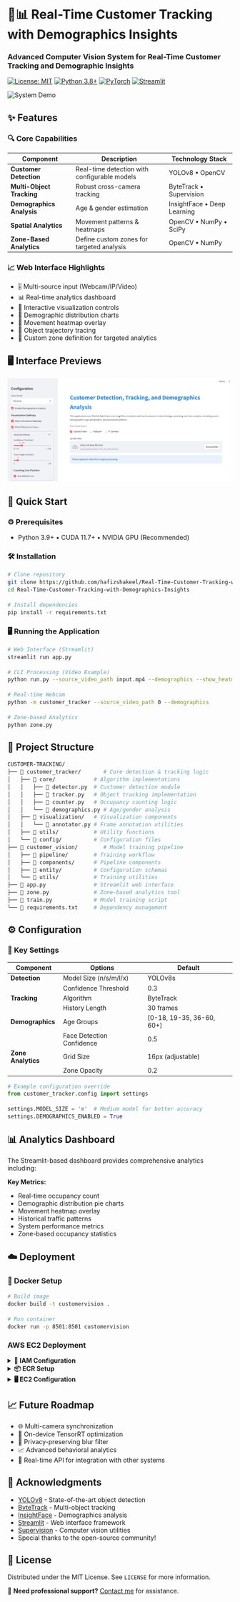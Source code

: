 # 🏬📊 Real-Time Customer Tracking with Demographics Insights 

### Advanced Computer Vision System for Real-Time Customer Tracking and Demographic Insights

[![License: MIT](https://img.shields.io/badge/License-MIT-yellow.svg)](https://opensource.org/licenses/MIT)
[![Python 3.8+](https://img.shields.io/badge/Python-3.8%2B-blue.svg)](https://www.python.org/)
[![PyTorch](https://img.shields.io/badge/PyTorch-%3E%3D1.8-red.svg)](https://pytorch.org/)
[![Streamlit](https://img.shields.io/badge/Streamlit-%E2%89%A50.85-orange.svg)](https://streamlit.io/)

![System Demo](assets/output.gif)

</div>


## ✨ Features

### 🔍 Core Capabilities
| Component | Description | Technology Stack |
|-----------|-------------|------------------|
| **Customer Detection** | Real-time detection with configurable models | YOLOv8 • OpenCV |
| **Multi-Object Tracking** | Robust cross-camera tracking | ByteTrack • Supervision |
| **Demographics Analysis** | Age & gender estimation | InsightFace • Deep Learning |
| **Spatial Analytics** | Movement patterns & heatmaps | OpenCV • NumPy • SciPy |
| **Zone-Based Analytics** | Define custom zones for targeted analysis | OpenCV • NumPy |

### 📈 Web Interface Highlights
- 🎚 Multi-source input (Webcam/IP/Video)
- 📊 Real-time analytics dashboard
- 🔄 Interactive visualization controls
- 🧮 Demographic distribution charts
- 🌋 Movement heatmap overlay
- 📍 Object trajectory tracing
- 🔲 Custom zone definition for targeted analytics

## 🖥️ Interface Previews

![Interface](assets/CT_UI_demo.png)


## 🚀 Quick Start

### ⚙️ Prerequisites
- Python 3.9+ • CUDA 11.7+ • NVIDIA GPU (Recommended)

### 🛠 Installation
```bash
# Clone repository
git clone https://github.com/hafizshakeel/Real-Time-Customer-Tracking-with-Demographics-Insights
cd Real-Time-Customer-Tracking-with-Demographics-Insights

# Install dependencies
pip install -r requirements.txt
```

### 🖥 Running the Application
```bash
# Web Interface (Streamlit)
streamlit run app.py

# CLI Processing (Video Example)
python run.py --source_video_path input.mp4 --demographics --show_heatmap

# Real-time Webcam
python -m customer_tracker --source_video_path 0 --demographics

# Zone-based Analytics
python zone.py
```

## 🧩 Project Structure
```bash
CUSTOMER-TRACKING/
├── 📂 customer_tracker/       # Core detection & tracking logic
│   ├── 📂 core/            # Algorithm implementations
│   │   ├── 📄 detector.py  # Customer detection module
│   │   ├── 📄 tracker.py   # Object tracking implementation
│   │   ├── 📄 counter.py   # Occupancy counting logic
│   │   └── 📄 demographics.py # Age/gender analysis
│   ├── 📂 visualization/   # Visualization components
│   │   └── 📄 annotator.py # Frame annotation utilities
│   ├── 📂 utils/           # Utility functions
│   └── 📂 config/          # Configuration files
├── 📂 customer_vision/        # Model training pipeline
│   ├── 📂 pipeline/        # Training workflow
│   ├── 📂 components/      # Pipeline components
│   ├── 📂 entity/          # Configuration schemas
│   └── 📂 utils/           # Training utilities
├── 📄 app.py               # Streamlit web interface
├── 📄 zone.py              # Zone-based analytics tool
├── 📄 train.py             # Model training script
└── 📄 requirements.txt     # Dependency management
```

## ⚙️ Configuration

### 🔧 Key Settings
| Component | Options | Default |
|-----------|---------|---------|
| **Detection** | Model Size (n/s/m/l/x) | YOLOv8s |
| | Confidence Threshold | 0.3 |
| **Tracking** | Algorithm | ByteTrack |
| | History Length | 30 frames |
| **Demographics** | Age Groups | [0-18, 19-35, 36-60, 60+] |
| | Face Detection Confidence | 0.5 |
| **Zone Analytics** | Grid Size | 16px (adjustable) |
| | Zone Opacity | 0.2 |

```python
# Example configuration override
from customer_tracker.config import settings

settings.MODEL_SIZE = 'm'  # Medium model for better accuracy
settings.DEMOGRAPHICS_ENABLED = True
```

## 📊 Analytics Dashboard
The Streamlit-based dashboard provides comprehensive analytics including:

**Key Metrics:**
- Real-time occupancy count
- Demographic distribution pie charts
- Movement heatmap overlay
- Historical traffic patterns
- System performance metrics
- Zone-based occupancy statistics

## ☁️ Deployment

### 🐳 Docker Setup
```bash
# Build image
docker build -t customervision .

# Run container
docker run -p 8501:8501 customervision
```

### AWS EC2 Deployment
<details>
<summary><strong>🔐 IAM Configuration</strong></summary>

1. Create IAM user with:
   - `AmazonEC2ContainerRegistryFullAccess`
   - `AmazonEC2FullAccess`
2. Store credentials in GitHub Secrets:
   ```env
   AWS_ACCESS_KEY_ID=your_key
   AWS_SECRET_ACCESS_KEY=your_secret
   AWS_REGION=us-east-1
   ```
</details>

<details>
<summary><strong>📦 ECR Setup</strong></summary>

```bash
aws ecr create-repository --repository-name vehicle-tracking --region us-east-1
aws ecr get-login-password | docker login --username AWS --password-stdin your-account-id.dkr.ecr.us-east-1.amazonaws.com
```
</details>

<details>
<summary><strong>🖥 EC2 Configuration</strong></summary>

```bash
# Install Docker on Ubuntu
sudo apt-get update && sudo apt-get upgrade -y
curl -fsSL https://get.docker.com -o get-docker.sh
sudo sh get-docker.sh
sudo usermod -aG docker ubuntu
newgrp docker
```
</details>

## 📈 Future Roadmap
- 🌐 Multi-camera synchronization
- 🧠 On-device TensorRT optimization
- 🔐 Privacy-preserving blur filter
- 📈 Advanced behavioral analytics
- 🔄 Real-time API for integration with other systems


## 🙏 Acknowledgments
- [YOLOv8](https://github.com/ultralytics/ultralytics) - State-of-the-art object detection
- [ByteTrack](https://github.com/ifzhang/ByteTrack) - Multi-object tracking
- [InsightFace](https://github.com/deepinsight/insightface) - Demographics analysis
- [Streamlit](https://streamlit.io/) - Web interface framework
- [Supervision](https://github.com/roboflow/supervision) - Computer vision utilities
- Special thanks to the open-source community!



## 📜 License
Distributed under the MIT License. See `LICENSE` for more information.

📩 **Need professional support?** [Contact me](mailto:hafizshakeel1997@gmail.com) for assistance.  
